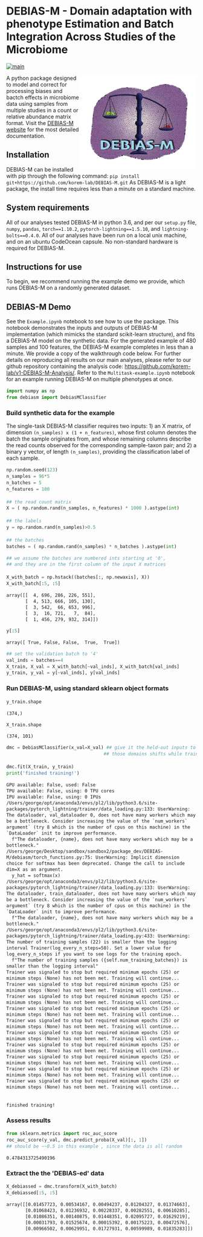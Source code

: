 # DEBIAS-M - Domain adaptation with phenotype Estimation and Batch Integration Across Studies of the Microbiome

<!-- badges: start -->
[![main](https://github.com/korem-lab/DEBIAS-M/actions/workflows/main.yml/badge.svg)](https://github.com/korem-lab/DEBIAS-M/actions/workflows/main.yml)
<!-- badges: end -->

<img src='vignettes/DEBIAS-M-logo.png' align="right" height="250" />

A python package designed to model and correct for processing biases and bactch effects in microbiome data using samples from multiple studies in a count or relative abundance matrix format. Visit the [DEBIAS-M website](https://korem-lab.github.io/DEBIAS-M/) for the most detailed documentation.

## Installation
DEBIAS-M can be installed with pip through the following command:
`pip install git+https://github.com/korem-lab/DEBIAS-M.git`
As DEBIAS-M is a light package, the install time requires less than a minute on a standard machine.


## System requirements
All of our analyses tested DEBIAS-M in python 3.6, and per our `setup.py` file, `numpy`, `pandas`, `torch==1.10.2`, `pytorch-lightning==1.5.10`, and `lightning-bolts==0.4.0`. All of our analyses have been run on a local unix machine, and on an ubuntu CodeOcean capsule. No non-standard hardware is required for DEBIAS-M.

## Instructions for use
To begin, we recommend running the example demo we provide, which runs DEBIAS-M on a randomly generated dataset.

## DEBIAS-M Demo
See the `Example.ipynb` notebook to see how to use the package. This notebook demonstrates the inputs and outputs of DEBIAS-M implementation (which mimicks the standard scikit-learn structure), and fits a DEBIAS-M model on the synthetic data. For the generated example of 480 samples and 100 features, the DEBIAS-M example completes in less than a minute. We provide a copy of the walkthrough code below. For further details on reproducing all results on our main analyses, please refer to our github repository containing the analysis code: https://github.com/korem-lab/v1-DEBIAS-M-Analysis/. Refer to the `Multitask-example.ipynb` notebook for an example running DEBIAS-M on multiple phenotypes at once.

```python
import numpy as np
from debiasm import DebiasMClassifier
```

### Build synthetic data for the example

The single-task DEBIAS-M classifier requires two inputs: 1) an X matrix, of dimension `(n_samples) x (1 + n_features)`, whose first column denotes the batch the sample originates from, and whose remaining columns describe the read counts observed for the corresponding sample-taxon pair; and 2) a binary y vector, of length `(n_samples)`, providing the classification label of each sample.

```python
np.random.seed(123)
n_samples = 96*5
n_batches = 5
n_features = 100

## the read count matrix
X = ( np.random.rand(n_samples, n_features) * 1000 ).astype(int)

## the labels
y = np.random.rand(n_samples)>0.5

## the batches
batches = ( np.random.rand(n_samples) * n_batches ).astype(int)
```


```python
## we assume the batches are numbered ints starting at '0',
## and they are in the first column of the input X matrices

X_with_batch = np.hstack((batches[:, np.newaxis], X))
X_with_batch[:5, :5]
```

    array([[  4, 696, 286, 226, 551],
           [  4, 513, 666, 105, 130],
           [  3, 542,  66, 653, 996],
           [  3,  16, 721,   7,  84],
           [  1, 456, 279, 932, 314]])


```python
y[:5]
```

    array([ True, False, False,  True,  True])


```python
## set the validation batch to '4'
val_inds = batches==4
X_train, X_val = X_with_batch[~val_inds], X_with_batch[val_inds]
y_train, y_val = y[~val_inds], y[val_inds]
```

### Run DEBIAS-M, using standard sklearn object formats


```python
y_train.shape
```




    (374,)




```python
X_train.shape
```




    (374, 101)




```python
dmc = DebiasMClassifier(x_val=X_val) ## give it the held-out inputs to account for
                                    ## those domains shifts while training

dmc.fit(X_train, y_train)
print('finished training!')
```
    GPU available: False, used: False
    TPU available: False, using: 0 TPU cores
    IPU available: False, using: 0 IPUs
    /Users/george/opt/anaconda3/envs/pl2/lib/python3.6/site-packages/pytorch_lightning/trainer/data_loading.py:133: UserWarning: The dataloader, val_dataloader 0, does not have many workers which may be a bottleneck. Consider increasing the value of the `num_workers` argument` (try 8 which is the number of cpus on this machine) in the `DataLoader` init to improve performance.
      f"The dataloader, {name}, does not have many workers which may be a bottleneck."
    /Users/george/Desktop/sandbox/sandbox2/package_dev/DEBIAS-M/debiasm/torch_functions.py:75: UserWarning: Implicit dimension choice for softmax has been deprecated. Change the call to include dim=X as an argument.
      y_hat = softmax(x)
    /Users/george/opt/anaconda3/envs/pl2/lib/python3.6/site-packages/pytorch_lightning/trainer/data_loading.py:133: UserWarning: The dataloader, train_dataloader, does not have many workers which may be a bottleneck. Consider increasing the value of the `num_workers` argument` (try 8 which is the number of cpus on this machine) in the `DataLoader` init to improve performance.
      f"The dataloader, {name}, does not have many workers which may be a bottleneck."
    /Users/george/opt/anaconda3/envs/pl2/lib/python3.6/site-packages/pytorch_lightning/trainer/data_loading.py:433: UserWarning: The number of training samples (22) is smaller than the logging interval Trainer(log_every_n_steps=50). Set a lower value for log_every_n_steps if you want to see logs for the training epoch.
      f"The number of training samples ({self.num_training_batches}) is smaller than the logging interval"
    Trainer was signaled to stop but required minimum epochs (25) or minimum steps (None) has not been met. Training will continue...
    Trainer was signaled to stop but required minimum epochs (25) or minimum steps (None) has not been met. Training will continue...
    Trainer was signaled to stop but required minimum epochs (25) or minimum steps (None) has not been met. Training will continue...
    Trainer was signaled to stop but required minimum epochs (25) or minimum steps (None) has not been met. Training will continue...
    Trainer was signaled to stop but required minimum epochs (25) or minimum steps (None) has not been met. Training will continue...
    Trainer was signaled to stop but required minimum epochs (25) or minimum steps (None) has not been met. Training will continue...
    Trainer was signaled to stop but required minimum epochs (25) or minimum steps (None) has not been met. Training will continue...
    Trainer was signaled to stop but required minimum epochs (25) or minimum steps (None) has not been met. Training will continue...
    Trainer was signaled to stop but required minimum epochs (25) or minimum steps (None) has not been met. Training will continue...
    Trainer was signaled to stop but required minimum epochs (25) or minimum steps (None) has not been met. Training will continue...


    finished training!


### Assess results


```python
from sklearn.metrics import roc_auc_score
roc_auc_score(y_val, dmc.predict_proba(X_val)[:, 1]) 
## should be ~~0.5 in this example , since the data is all random
```



    0.4784313725490196




### Extract the the 'DEBIAS-ed' data

```python
X_debiassed = dmc.transform(X_with_batch)
X_debiassed[:5, :5]
```

    array([[0.01457723, 0.00534167, 0.00494237, 0.01204327, 0.01374663],
           [0.01068423, 0.01236932, 0.00228337, 0.00282551, 0.00610285],
           [0.01086351, 0.00140875, 0.01448351, 0.02095727, 0.01629219],
           [0.00031793, 0.01525674, 0.00015392, 0.00175223, 0.00472576],
           [0.00966502, 0.00629951, 0.01727931, 0.00599989, 0.01835283]])





